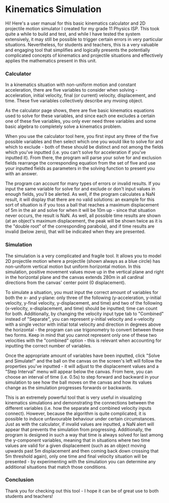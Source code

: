 # Kinematics Simulation
Hi! Here's a user manual for this basic kinematics calculator and 2D projectile motion simulator I created for my grade 11 Physics ISP. This took quite a while to build and test, and while I have tested the system extensively, it may still be possible to trigger certain errors in very particular situations. Nevertheless, for students and teachers, this is a very valuable and engaging tool that simplifies and logically presents the potentially complicated concepts of kinematics and projectile situations and effectively applies the mathematics present in this unit.

### Calculator
In a kinematics situation with non-uniform motion and constant acceleration, there are five variables to consider when solving - acceleration, initial velocity, final (or current) velocity, displacement, and time. These five variables collectively describe any mvoing object.

As the calculator page shows, there are five basic kinematics equations used to solve for these variables, and since each one excludes a certain one of these five variables, you only ever need three variables and some basic algebra to completely solve a kinematics problem.

When you use the calculator tool here, you first input any three of the five possible variables and then select which one you would like to solve for  and which to exclude - both of these should be distinct and not among the fields which you've inputted (i.e. you can't solve for acceleration if you've inputted it). From there, the program will parse your solve for and exclusion fields rearrange the corresponding equation from the set of five and use your inputted fields as parameters in the solving function to present you with an answer.

The program can account for many types of errors or invalid results. If you input the same variable for solve for and exclude or don't input values in enough fields, you'll be alerted. As well, if the program calculates a NaN result, it will display that there are no valid solutions: an example for this sort of situation is if you toss a ball that reaches a maximum displacement of 5m in the air and solve for when it will be 10m up - since that situation never occurs, the result is NaN. As well, all possible time results are shown (at an object's maximum displacement, the peak will be shown twice as it is the "double root" of the corresponding parabola), and if time results are invalid (below zero), that will be indicated when they are presented.

### Simulation
The simulation is a very complicated and fragile tool. It allows you to model 2D projectile motion where a projectile (shown always as a blue circle) has non-uniform vertical motion but uniform horizontal motion. In this simulation, positive movement values move up in the vertical plane and right in the horizontal plane and the canvas extends 280m in all cardinal directions from the canvas' center point (0 displacement).

To simulate a situation, you must input the correct amount of variables for both the x- and y-plane: only three of the following (y-acceleration, y-initial velocity, y-final velocity, y-displacement, and time) and two of the following (x-velocity, x-displacement, and time) should be inputted; time can count for both. Additionally, by changing the velocity input type tab to "Combined" instead of "Separate", you can represent y-initial velocity and x-velocity with a single vector with initial total velocity and direction in degrees above the horizontal - the program can use trigonometry to convert between these two forms. Keep in mind that you cannot represent only one of these two velocities with the "combined" option - this is relevant when accounting for inputting the correct number of variables.

Once the appropriate amount of variables have been inputted, click "Solve and Simulate!" and the ball on the canvas on the screen's left will follow the properties you've inputted - it will adjust to the displacement values and a "Step Interval" menu will appear below the canvas. From here, you can choose an interval of time (i.e. 0.5s) to step forward and backward in your simulation to see how the ball moves on the canvas and how its values change as the simulation progresses forwards or backwards.

This is an extremely powerful tool that is very useful in visualizing kinematics simulations and demonstrating the connections between the different variables (i.e. how the separate and combined velocity inputs connect). However, because the algorithm is quite complicated, it is possible to induce unfavourable behaviour under certain circumstances. Just as with the calculator, if invalid values are inputted, a NaN alert will appear that prevents the simulation from progressing. Additionally, the program is designed in such a way that time is always solved for last among the y-component variables, meaning that in situations where two time values are valid for a given displacement (such as an object moving upwards past 5m displacement and then coming back down crossing that 5m threshold again), only one time and final velocity situation will be presented - by experimenting with the simulation you can determine any additional situations that match those conditions.

### Conclusion
Thank you for checking out this tool - I hope it can be of great use to both students and teachers!
